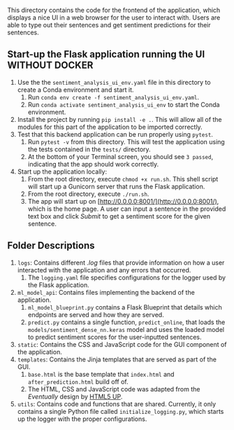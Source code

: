 This directory contains the code for the frontend of the application, which displays a nice UI in a web browser for the user to interact with. Users are able to type out their sentences and get sentiment predictions for their sentences.

## Start-up the Flask application running the UI WITHOUT DOCKER
1. Use the the `sentiment_analysis_ui_env.yaml` file in this directory to create a Conda environment and start it.
	1. Run `conda env create -f sentiment_analysis_ui_env.yaml`.
	2. Run `conda activate sentiment_analysis_ui_env` to start the Conda environment.
2. Install the project by running `pip install -e .`. This will allow all of the modules for this part of the application to be imported correctly.
3. Test that this backend application can be run properly using `pytest`.
	1. Run `pytest -v` from this directory. This will test the application using the tests contained in the `tests/` directory.
	2. At the bottom of your Terminal screen, you should see `3 passed`, indicating that the app should work correctly.
4. Start up the application locally:
	1. From the root directory, execute `chmod +x run.sh`. This shell script will start up a Gunicorn server that runs the Flask application.
	2. From the root directory, execute `./run.sh`.
	3. The app will start up on [http://0.0.0.0:8001/](http://0.0.0.0:8001/), which is the home page. A user can input a sentence in the provided text box and click _Submit_ to get a sentiment score for the given sentence.


## Folder Descriptions
1. `logs`: Contains different _.log_ files that provide information on how a user interacted with the application and any errors that occurred.
	1. The `logging.yaml` file specifies configurations for the logger used by the Flask application.
2. `ml_model_api`: Contains files implementing the backend of the application.
	1. `ml_model_blueprint.py` contains a Flask Blueprint that details which endpoints are served and how they are served.
	2. `predict.py` contains a single function, `predict_online`, that loads the `models/sentiment_dense_nn.keras` model and uses the loaded model to predict sentiment scores for the user-inputted sentences.
3. `static`: Contains the CSS and JavaScript code for the GUI component of the application.
4. `templates`: Contains the Jinja templates that are served as part of the GUI.
	1. `base.html` is the base template that `index.html` and `after_prediction.html` build off of.
	2. The HTML, CSS and JavaScript code was adapted from the _Eventually_ design by [HTML5 UP](html5up.net).
5. `utils`: Contains code and functions that are shared. Currently, it only contains a single Python file called `initialize_logging.py`, which starts up the logger with the proper configurations.
